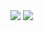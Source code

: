 <img src="https://github-readme-stats.vercel.app/api?username=ramadityo&theme=dark&show_icons=true&hide_border=true&count_private=true" />
<img src="https://github-readme-stats.vercel.app/api/top-langs/?username=ramadityo&theme=dark&show_icons=true&hide_border=true&layout=compact" />
